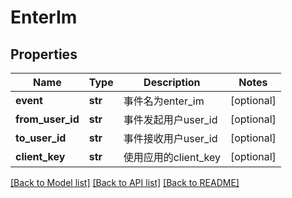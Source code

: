 # EnterIm

## Properties
Name | Type | Description | Notes
------------ | ------------- | ------------- | -------------
**event** | **str** | 事件名为enter_im | [optional] 
**from_user_id** | **str** | 事件发起用户user_id | [optional] 
**to_user_id** | **str** | 事件接收用户user_id | [optional] 
**client_key** | **str** | 使用应用的client_key | [optional] 

[[Back to Model list]](../README.md#documentation-for-models) [[Back to API list]](../README.md#documentation-for-api-endpoints) [[Back to README]](../README.md)

